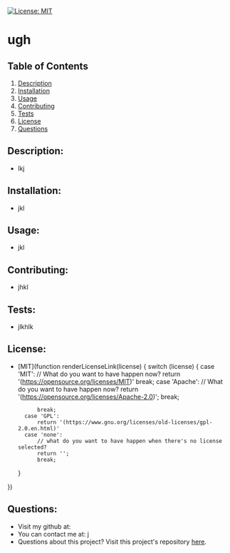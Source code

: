
[![License: MIT](https://img.shields.io/badge/License-MIT-yellow.svg)](https://opensource.org/licenses/MIT)
# ugh

## Table of Contents
1. [Description](#description)
2. [Installation](#installation)
3. [Usage](#usage)
4. [Contributing](#contributing)
5. [Tests](#tests)
6. [License](#license)
7. [Questions](#questions)

## Description:
- lkj

## Installation:
- jkl

## Usage:
- jkl

## Contributing:
- jhkl

## Tests:
- jlkhlk

## License:
- [MIT](function renderLicenseLink(license) {
    switch (license) {
        case 'MIT':
            // What do you want to have happen now?
            return '(https://opensource.org/licenses/MIT)'
            break;
        case 'Apache':
            // What do you want to have happen now?
            return '(https://opensource.org/licenses/Apache-2.0)';
            break;

            break;
        case 'GPL':
            return '(https://www.gnu.org/licenses/old-licenses/gpl-2.0.en.html)'
        case 'none':
            // what do you want to have happen when there's no license selected?
            return '';
            break;
    }

})

## Questions:
- Visit my github at: 
- You can contact me at: j
- Questions about this project? Visit this project's repository [here](j).
